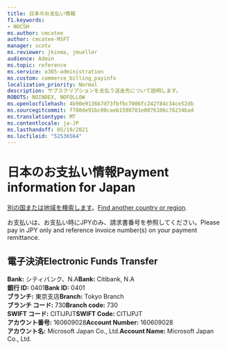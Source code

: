 ```yaml
---
title: 日本のお支払い情報
f1.keywords:
- NOCSH
ms.author: cmcatee
author: cmcatee-MSFT
manager: scotv
ms.reviewer: jkinma, jmueller
audience: Admin
ms.topic: reference
ms.service: o365-administration
ms.custom: commerce_billing_payinfo
localization_priority: Normal
description: サブスクリプションを支払う送金先について説明します。
ROBOTS: NOINDEX, NOFOLLOW
ms.openlocfilehash: 4b90e9136b7d73fbfbc7006fc242f84c34ce52db
ms.sourcegitcommit: f780de91bc00caeb1598781e0076106c76234bad
ms.translationtype: MT
ms.contentlocale: ja-JP
ms.lasthandoff: 05/19/2021
ms.locfileid: "52536564"
---
```

# <a name="payment-information-for-japan"></a><span data-ttu-id="91abb-103">日本のお支払い情報</span><span class="sxs-lookup"><span data-stu-id="91abb-103">Payment information for Japan</span></span>

<span data-ttu-id="91abb-104">[別の国または地域を検索します](../billing-and-payments/pay-for-your-subscription.md)。</span><span class="sxs-lookup"><span data-stu-id="91abb-104">[Find another country or region](../billing-and-payments/pay-for-your-subscription.md).</span></span>

<span data-ttu-id="91abb-105">お支払いは、お支払い時にJPYのみ、請求書番号を参照してください。</span><span class="sxs-lookup"><span data-stu-id="91abb-105">Please pay in JPY only and reference invoice number(s) on your payment remittance.</span></span>

## <a name="electronic-funds-transfer"></a><span data-ttu-id="91abb-106">電子決済</span><span class="sxs-lookup"><span data-stu-id="91abb-106">Electronic Funds Transfer</span></span>

<span data-ttu-id="91abb-107">**Bank:** シティバンク、N.A</span><span class="sxs-lookup"><span data-stu-id="91abb-107">**Bank:** Citibank, N.A</span></span>  
<span data-ttu-id="91abb-108">**銀行 ID:** 0401</span><span class="sxs-lookup"><span data-stu-id="91abb-108">**Bank ID:** 0401</span></span>  
<span data-ttu-id="91abb-109">**ブランチ:** 東京支店</span><span class="sxs-lookup"><span data-stu-id="91abb-109">**Branch:** Tokyo Branch</span></span>  
<span data-ttu-id="91abb-110">**ブランチ コード:** 730</span><span class="sxs-lookup"><span data-stu-id="91abb-110">**Branch code:** 730</span></span>  
<span data-ttu-id="91abb-111">**SWIFT コード:** CITIJPJT</span><span class="sxs-lookup"><span data-stu-id="91abb-111">**SWIFT Code:** CITIJPJT</span></span>  
<span data-ttu-id="91abb-112">**アカウント番号:** 160609028</span><span class="sxs-lookup"><span data-stu-id="91abb-112">**Account Number:** 160609028</span></span>  
<span data-ttu-id="91abb-113">**アカウント名:** Microsoft Japan Co., Ltd.</span><span class="sxs-lookup"><span data-stu-id="91abb-113">**Account Name:** Microsoft Japan Co., Ltd.</span></span>
